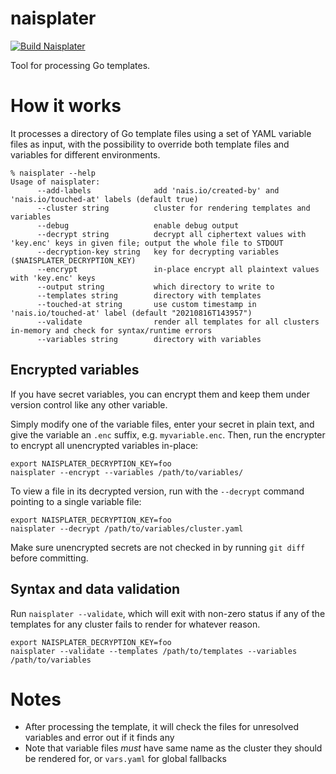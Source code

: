 naisplater
==========
[![Build Naisplater](https://github.com/nais/naisplater/actions/workflows/main.yml/badge.svg)](https://github.com/nais/naisplater/actions/workflows/main.yml)

Tool for processing Go templates.

# How it works

It processes a directory of Go template files using a set of YAML variable files as input, with the possibility to override both template files and variables for different environments.

```
% naisplater --help
Usage of naisplater:
      --add-labels              add 'nais.io/created-by' and 'nais.io/touched-at' labels (default true)
      --cluster string          cluster for rendering templates and variables
      --debug                   enable debug output
      --decrypt string          decrypt all ciphertext values with 'key.enc' keys in given file; output the whole file to STDOUT
      --decryption-key string   key for decrypting variables ($NAISPLATER_DECRYPTION_KEY)
      --encrypt                 in-place encrypt all plaintext values with 'key.enc' keys
      --output string           which directory to write to
      --templates string        directory with templates
      --touched-at string       use custom timestamp in 'nais.io/touched-at' label (default "20210816T143957")
      --validate                render all templates for all clusters in-memory and check for syntax/runtime errors
      --variables string        directory with variables
```

## Encrypted variables

If you have secret variables, you can encrypt them and keep them under version control like any other variable.

Simply modify one of the variable files, enter your secret in plain text, and give the variable an `.enc` suffix, e.g. `myvariable.enc`.
Then, run the encrypter to encrypt all unencrypted variables in-place:

```
export NAISPLATER_DECRYPTION_KEY=foo
naisplater --encrypt --variables /path/to/variables/
```

To view a file in its decrypted version, run with the `--decrypt` command pointing to a single variable file:

```
export NAISPLATER_DECRYPTION_KEY=foo
naisplater --decrypt /path/to/variables/cluster.yaml
```

Make sure unencrypted secrets are not checked in by running `git diff` before committing.

## Syntax and data validation

Run `naisplater --validate`, which will exit with non-zero status if any of the templates for any cluster fails to render for whatever reason.

```
export NAISPLATER_DECRYPTION_KEY=foo
naisplater --validate --templates /path/to/templates --variables /path/to/variables
```

# Notes

- After processing the template, it will check the files for unresolved variables and error out if it finds any
- Note that variable files _must_ have same name as the cluster they should be rendered for, or `vars.yaml` for global fallbacks
